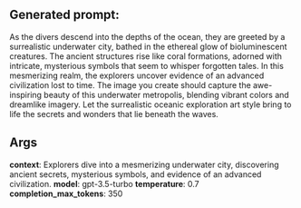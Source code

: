 
## Generated prompt:
As the divers descend into the depths of the ocean, they are greeted by a surrealistic underwater city, bathed in the ethereal glow of bioluminescent creatures. The ancient structures rise like coral formations, adorned with intricate, mysterious symbols that seem to whisper forgotten tales. In this mesmerizing realm, the explorers uncover evidence of an advanced civilization lost to time. The image you create should capture the awe-inspiring beauty of this underwater metropolis, blending vibrant colors and dreamlike imagery. Let the surrealistic oceanic exploration art style bring to life the secrets and wonders that lie beneath the waves.

## Args
**context**: Explorers dive into a mesmerizing underwater city, discovering ancient secrets, mysterious symbols, and evidence of an advanced civilization.
**model**: gpt-3.5-turbo
**temperature**: 0.7
**completion_max_tokens**: 350
